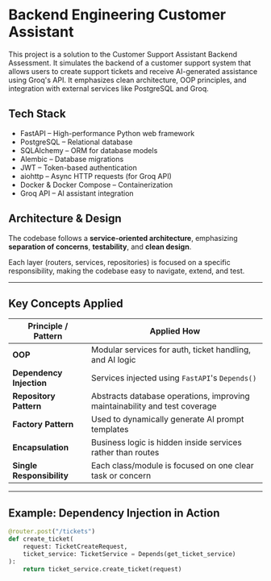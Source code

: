 # Backend Engineering Customer Assistant
This project is a solution to the Customer Support Assistant Backend Assessment. It simulates the backend of a customer support system that allows users to create support tickets and receive AI-generated assistance using Groq's API. It emphasizes clean architecture, OOP principles, and integration with external services like PostgreSQL and Groq.

## Tech Stack
- FastAPI – High-performance Python web framework
- PostgreSQL – Relational database
- SQLAlchemy – ORM for database models
- Alembic – Database migrations
- JWT – Token-based authentication
- aiohttp – Async HTTP requests (for Groq API)
- Docker & Docker Compose – Containerization
- Groq API – AI assistant integration

## Architecture & Design

The codebase follows a **service-oriented architecture**, emphasizing **separation of concerns**, **testability**, and **clean design**.

Each layer (routers, services, repositories) is focused on a specific responsibility, making the codebase easy to navigate, extend, and test.

---

## Key Concepts Applied

| Principle / Pattern       | Applied How                                                                 |
|-----------------------------|-------------------------------------------------------------------------------|
| **OOP**                     | Modular services for auth, ticket handling, and AI logic                      |
| **Dependency Injection**    | Services injected using `FastAPI`'s `Depends()`                              |
| **Repository Pattern**      | Abstracts database operations, improving maintainability and test coverage   |
| **Factory Pattern**         | Used to dynamically generate AI prompt templates                             |
| **Encapsulation**           | Business logic is hidden inside services rather than routes                   |
| **Single Responsibility**   | Each class/module is focused on one clear task or concern                    |

---

## Example: Dependency Injection in Action

```python
@router.post("/tickets")
def create_ticket(
    request: TicketCreateRequest,
    ticket_service: TicketService = Depends(get_ticket_service)
):
    return ticket_service.create_ticket(request)

